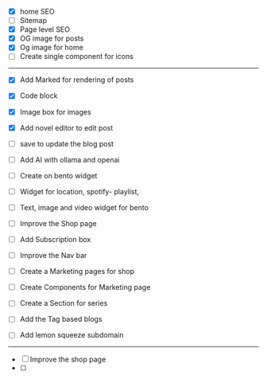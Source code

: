 - [X] home SEO
- [ ] Sitemap
- [X] Page level SEO 
- [X] OG image for posts
- [X] Og image for home
- [ ] Create single component for icons

---

- [X] Add Marked for rendering of posts
- [X] Code block
- [X] Image box for images
- [X] Add novel editor to edit post 
- [ ] save to update the blog post
- [ ] Add AI with ollama and openai
- [ ] Create on bento widget
- [ ] Widget for location, spotify- playlist, 
- [ ] Text, image and video widget for bento
- [ ] Improve the Shop page
- [ ] Add Subscription box
- [ ] Improve the Nav bar
- [ ] Create a Marketing pages for shop
- [ ] Create Components for Marketing page

- [ ] Create a Section for series 
- [ ] Add the Tag based blogs
- [ ] Add lemon squeeze subdomain

---

- [ ] Improve the shop page
- [ ] 